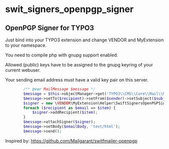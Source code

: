 # swit_signers_openpgp_signer
## OpenPGP Signer for TYPO3

Just bind into your TYPO3 extension and change VENDOR and MyExtension to your namespace.

You need to compile php with gnupg support enabled.

Allowed (public) keys have to  be assigned to the gnupg keyring of your current webuser.

Your sending email address must have a valid key pair on this server.

```php
        /** @var MailMessage $message */
        $message = $this->objectManager->get('TYPO3\\CMS\\Core\\Mail\\MailMessage');
        $message->setTo($recipient)->setFrom($sender)->setSubject($subject);
        $signer = new \VENDOR\MyExtension\Helper\SwiftSignersOpenPGPSigner();
        foreach ($recipient as $email => $item) {
            $signer->addRecipient($item);
        }
        $message->attachSigner($signer);
        $message->setBody($emailBody, 'text/html');
        $message->send();
```
Inspired by: https://github.com/Mailgarant/switfmailer-openpgp
